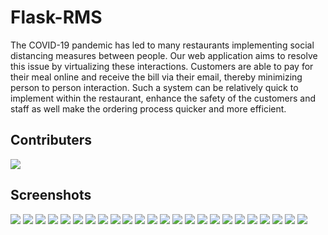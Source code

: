# Flask-RMS

The COVID-19 pandemic has led to many restaurants implementing social distancing measures 
between people. Our web application aims to resolve this issue by virtualizing these 
interactions. Customers are able to pay for their meal online and receive 
the bill via their email, thereby minimizing person to person interaction. Such a system can be 
relatively quick to implement within the restaurant, enhance the safety of the customers and staff 
as well make the ordering process quicker and more efficient.

## Contributers

<a href = "https://github.com/COE420ProjectGroup/flask-rms/">
  <img src = "https://contrib.rocks/image?repo = COE420ProjectGroup/flask-rms/"/>
</a>

## Screenshots

![](admin_accounts.png)
![](admin_menu_2.png)
![](chef_orders_3.png)
![](cust_payment_opt.png)
![](register.png)
![](admin_accounts_2.png)
![](admin_sales_history.png)
![](cust_menu.png)
![](cust_payment_success.png)
![](table_status.png)
![](admin_add_emp.png)
![](admin_sales_history_2.png)
![](cust_menu_details.png)
![](home.png)
![](waiter_orders.png)
![](admin_add_item.png)
![](chef_orders.png)
![](cust_orders.png)
![](login.png)
![](waiter_orders_2.png)
![](admin_menu.png)
![](chef_orders_2.png)
![](cust_payment_card.png)
![](payment.png)
